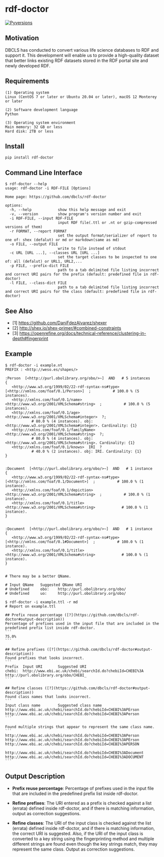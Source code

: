 # rdf-doctor
[![Pyversions](https://img.shields.io/pypi/pyversions/rdf-doctor.svg)](https://pypi.python.org/pypi/rdf-doctor)

## Motivation
DBCLS has conducted to convert various life science databases to RDF and support it. This development will enable us to provide a high-quality dataset that better links existing RDF datasets stored in the RDF portal site and newly developed RDF.

## Requirements
```
(1) Operating system
Linux (CentOS 7 or later or Ubuntu 20.04 or later), macOS 12 Monterey or later

(2) Software development language
Python

(3) Operating system environment
Main memory: 32 GB or less
Hard disk: 2TB or less
```

## Install
```
pip install rdf-doctor
```

## Command Line Interface
```
$ rdf-doctor --help
usage: rdf-doctor -i RDF-FILE [Options]

Home page: https://github.com/dbcls/rdf-doctor

options:
  -h, --help            show this help message and exit
  -v, --version         show program's version number and exit
  -i RDF-FILE, --input RDF-FILE
                        input RDF file(.ttl or .nt or gzip-compressed versions of them)
  -r FORMAT, --report FORMAT
                        set the output format/serializer of report to one of: shex (defalut) or md or markdown(same as md)
  -o FILE, --output FILE
                        write to file instead of stdout
  -c URL [URL ...], --classes URL [URL ...]
                        set the target classes to be inspected to one of: all (defalut) or URL1, URL2,...
  -p FILE, --prefix-dict FILE
                        path to a tab delimited file listing incorrect and correct URI pairs for the prefix (default: predefined file in rdf-doctor)
  -l FILE, --class-dict FILE
                        path to a tab delimited file listing incorrect and correct URI pairs for the class (default: predefined file in rdf-doctor)
```

## See Also
- [1] https://github.com/DaniFdezAlvarez/shexer
- [2] http://shex.io/shex-primer/#combined-constraints
- [3] https://openrefine.org/docs/technical-reference/clustering-in-depth#fingerprint

## Example
```
$ rdf-doctor -i example.nt
PREFIX : <http://weso.es/shapes/>

:Person  [<http://purl.obolibrary.org/obo/>~]  AND   # 5 instances
{
   <http://www.w3.org/1999/02/22-rdf-syntax-ns#type>  [<http://xmlns.com/foaf/0.1/Person>]  ;          # 100.0 % (5 instances).
   <http://xmlns.com/foaf/0.1/name>  <http://www.w3.org/2001/XMLSchema#string>  ;          # 100.0 % (5 instances).
   <http://xmlns.com/foaf/0.1/age>  <http://www.w3.org/2001/XMLSchema#integer>  ?;
            # 80.0 % (4 instances). obj: <http://www.w3.org/2001/XMLSchema#integer>. Cardinality: {1}
   <http://xmlns.com/foaf/0.1/familyName>  <http://www.w3.org/2001/XMLSchema#string>  ?;
            # 80.0 % (4 instances). obj: <http://www.w3.org/2001/XMLSchema#string>. Cardinality: {1}
   <http://xmlns.com/foaf/0.1/knows>  IRI  ?
            # 40.0 % (2 instances). obj: IRI. Cardinality: {1}
}


:Document  [<http://purl.obolibrary.org/obo/>~]  AND   # 1 instance
{
   <http://www.w3.org/1999/02/22-rdf-syntax-ns#type>  [<http://xmlns.com/foaf/0.1/Document>]  ;          # 100.0 % (1 instance).
   <http://xmlns.com/foaf/0.1/depiction>  <http://www.w3.org/2001/XMLSchema#string>  ;          # 100.0 % (1 instance).
   <http://xmlns.com/foaf/0.1/title>  <http://www.w3.org/2001/XMLSchema#string>            # 100.0 % (1 instance).
}


:Document  [<http://purl.obolibrary.org/obo/>~]  AND   # 1 instance
{
   <http://www.w3.org/1999/02/22-rdf-syntax-ns#type>  [<http://xmlns.com/foaf/0.1#Document>]  ;          # 100.0 % (1 instance).
   <http://xmlns.com/foaf/0.1/title>  <http://www.w3.org/2001/XMLSchema#string>            # 100.0 % (1 instance).
}


# There may be a better QName.

# Input QName   Suggested QName URI
# Undefined     obo:    http://purl.obolibrary.org/obo/
# Undefined     uo:     http://purl.obolibrary.org/obo/
```

````
$ rdf-doctor -i example.ttl -r md
# Report on example.ttl

## Prefix reuse percentage ([?](https://github.com/dbcls/rdf-doctor#output-description))
Percentage of prefixes used in the input file that are included in the predefined prefix list inside rdf-doctor.
```
75.0%
```

## Refine prefixes ([?](https://github.com/dbcls/rdf-doctor#output-description))
Found prefixes that looks incorrect.
```
Prefix  Input URI       Suggested URI
chebi:  http://www.ebi.ac.uk/chebi/searchId.do?chebiId=CHEBI%3A http://purl.obolibrary.org/obo/CHEBI_
```

## Refine classes ([?](https://github.com/dbcls/rdf-doctor#output-description))
Found class names that looks incorrect.
```
Input class name        Suggested class name
http://www.ebi.ac.uk/chebi/searchId.do?chebiId=CHEBI%3APErson   http://www.ebi.ac.uk/chebi/searchId.do?chebiId=CHEBI%3APerson
```

Found multiple strings that appear to represent the same class name.
```
http://www.ebi.ac.uk/chebi/searchId.do?chebiId=CHEBI%3APerson
http://www.ebi.ac.uk/chebi/searchId.do?chebiId=CHEBI%3APErson
http://www.ebi.ac.uk/chebi/searchId.do?chebiId=CHEBI%3APERSON

http://www.ebi.ac.uk/chebi/searchId.do?chebiId=CHEBI%3ADocument
http://www.ebi.ac.uk/chebi/searchId.do?chebiId=CHEBI%3ADOCUMENT
```
````

## Output Description
* **Prefix reuse percentage**: Percentage of prefixes used in the input file that are included in the predefined prefix list inside rdf-doctor.

* **Refine prefixes**: The URI entered as a prefix is checked against a list (errata) defined inside rdf-doctor, and if there is matching information, output as correction suggestions.

* **Refine classes**: The URI of the input class is checked against the list (errata) defined inside rdf-doctor, and if there is matching information, the correct URI is suggested. Also, if the URI of the input class is converted to a key string using the fingerprinting method and multiple different strings are found even though the key strings match, they may represent the same class. Output as correction suggestions.